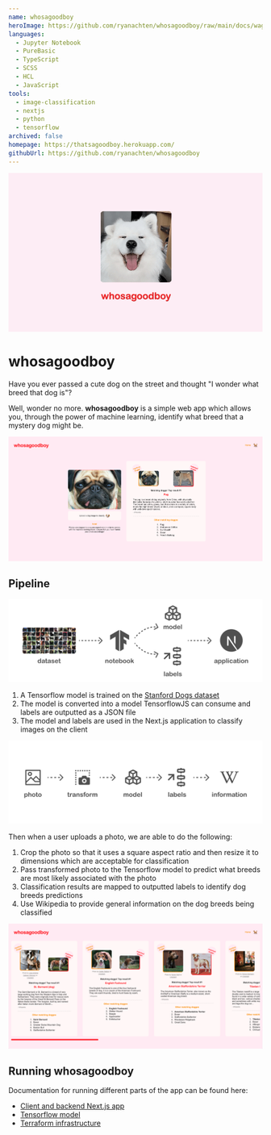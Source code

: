 ```yaml
---
name: whosagoodboy
heroImage: https://github.com/ryanachten/whosagoodboy/raw/main/docs/wagb_loading.gif
languages:
  - Jupyter Notebook
  - PureBasic
  - TypeScript
  - SCSS
  - HCL
  - JavaScript
tools:
  - image-classification
  - nextjs
  - python
  - tensorflow
archived: false
homepage: https://thatsagoodboy.herokuapp.com/
githubUrl: https://github.com/ryanachten/whosagoodboy
---
```

![Loading](https://github.com/ryanachten/whosagoodboy/raw/main/docs/wagb_loading.gif?raw=true)

# whosagoodboy

Have you ever passed a cute dog on the street and thought "I wonder what breed that dog is"?

Well, wonder no more. **whosagoodboy** is a simple web app which allows you, through the power of machine learning, identify what breed that a mystery dog might be.

![Upload](https://github.com/ryanachten/whosagoodboy/raw/main/docs/wagb_desktop_upload.png?raw=true)

## Pipeline

![Pipeline](https://github.com/ryanachten/whosagoodboy/raw/main/docs/wagb_pipeline.png?raw=true)

1. A Tensorflow model is trained on the [Stanford Dogs dataset](http://vision.stanford.edu/aditya86/ImageNetDogs/)
2. The model is converted into a model TensorflowJS can consume and labels are outputted as a JSON file
3. The model and labels are used in the Next.js application to classify images on the client

![Upload](https://github.com/ryanachten/whosagoodboy/raw/main/docs/wagb_upload.png?raw=true)

Then when a user uploads a photo, we are able to do the following:

1. Crop the photo so that it uses a square aspect ratio and then resize it to dimensions which are acceptable for classification
2. Pass transformed photo to the Tensorflow model to predict what breeds are most likely associated with the photo
3. Classification results are mapped to outputted labels to identify dog breeds predictions
4. Use Wikipedia to provide general information on the dog breeds being classified

![Gallery](https://github.com/ryanachten/whosagoodboy/raw/main/docs/wagb_desktop_gallery.png?raw=true)

## Running whosagoodboy

Documentation for running different parts of the app can be found here:

- [Client and backend Next.js app ](https://github.com/ryanachten/whosagoodboy/raw/main/app/README.md)
- [Tensorflow model](https://github.com/ryanachten/whosagoodboy/raw/main/model/README.md)
- [Terraform infrastructure](https://github.com/ryanachten/whosagoodboy/raw/main/infra/README.md)
